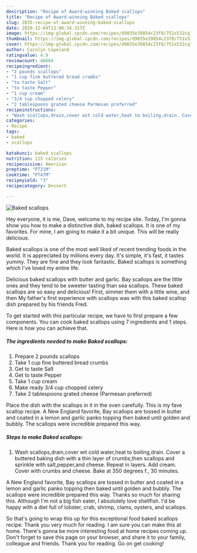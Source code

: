 ```yaml
---
description: "Recipe of Award-winning Baked scallops"
title: "Recipe of Award-winning Baked scallops"
slug: 2035-recipe-of-award-winning-baked-scallops
date: 2020-12-04T13:00:34.317Z
image: https://img-global.cpcdn.com/recipes/d9035e39854c23f8/751x532cq70/baked-scallops-recipe-main-photo.jpg
thumbnail: https://img-global.cpcdn.com/recipes/d9035e39854c23f8/751x532cq70/baked-scallops-recipe-main-photo.jpg
cover: https://img-global.cpcdn.com/recipes/d9035e39854c23f8/751x532cq70/baked-scallops-recipe-main-photo.jpg
author: Carolyn Copeland
ratingvalue: 4.9
reviewcount: 46604
recipeingredient:
- "2 pounds scallops"
- "1 cup fine buttered bread crumbs"
- "to taste Salt"
- "to taste Pepper"
- "1 cup cream"
- "3/4 cup chopped celery"
- "2 tablespoons grated cheese Parmesan preferred"
recipeinstructions:
- "Wash scallops,drain,cover wit cold water,heat to boiling,drain. Cover a buttered baking dish with a thin layer of crumbs,then scallops and sprinkle with salt,pepper,and cheese. Repeat in layers. Add cream. Cover with crumbs and cheese. Bake at 350 degrees f., 30 minutes."
categories:
- Recipe
tags:
- baked
- scallops

katakunci: baked scallops 
nutrition: 115 calories
recipecuisine: American
preptime: "PT21M"
cooktime: "PT47M"
recipeyield: "3"
recipecategory: Dessert

---
```



![Baked scallops](https://img-global.cpcdn.com/recipes/d9035e39854c23f8/751x532cq70/baked-scallops-recipe-main-photo.jpg)

Hey everyone, it is me, Dave, welcome to my recipe site. Today, I'm gonna show you how to make a distinctive dish, baked scallops. It is one of my favorites. For mine, I am going to make it a bit unique. This will be really delicious.

Baked scallops is one of the most well liked of recent trending foods in the world. It is appreciated by millions every day. It's simple, it's fast, it tastes yummy. They are fine and they look fantastic. Baked scallops is something which I've loved my entire life.

Delicious baked scallops with butter and garlic. Bay scallops are the little ones and they tend to be sweeter tasting than sea scallops. These baked scallops are so easy and delicious! First, simmer them with a little wine, and then My father&#39;s first experience with scallops was with this baked scallop dish prepared by his friends Fred.


To get started with this particular recipe, we have to first prepare a few components. You can cook baked scallops using 7 ingredients and 1 steps. Here is how you can achieve that.

<!--inarticleads1-->

##### The ingredients needed to make Baked scallops:

1. Prepare 2 pounds scallops
1. Take 1 cup fine buttered bread crumbs
1. Get to taste Salt
1. Get to taste Pepper
1. Take 1 cup cream
1. Make ready 3/4 cup chopped celery
1. Take 2 tablespoons grated cheese (Parmesan preferred)


Place the dish with the scallops in it in the oven carefully. This is my fave scallop recipe. A New England favorite, Bay scallops are tossed in butter and coated in a lemon and garlic panko topping then baked until golden and bubbly. The scallops were incredible prepared this way. 

<!--inarticleads2-->

##### Steps to make Baked scallops:

1. Wash scallops,drain,cover wit cold water,heat to boiling,drain. Cover a buttered baking dish with a thin layer of crumbs,then scallops and sprinkle with salt,pepper,and cheese. Repeat in layers. Add cream. Cover with crumbs and cheese. Bake at 350 degrees f., 30 minutes.


A New England favorite, Bay scallops are tossed in butter and coated in a lemon and garlic panko topping then baked until golden and bubbly. The scallops were incredible prepared this way. Thanks so much for sharing this. Although I&#39;m not a big fish eater, I absolutely love shellfish. I&#39;d be happy with a diet full of lobster, crab, shrimp, clams, oysters, and scallops. 

So that's going to wrap this up for this exceptional food baked scallops recipe. Thank you very much for reading. I am sure you can make this at home. There's gonna be more interesting food at home recipes coming up. Don't forget to save this page on your browser, and share it to your family, colleague and friends. Thank you for reading. Go on get cooking!
